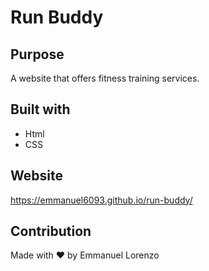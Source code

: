 # Run Buddy

## Purpose 
A website that offers fitness training services.

## Built with 
* Html 
* CSS 

## Website
https://emmanuel6093.github.io/run-buddy/

## Contribution 
Made with ❤️ by Emmanuel Lorenzo
